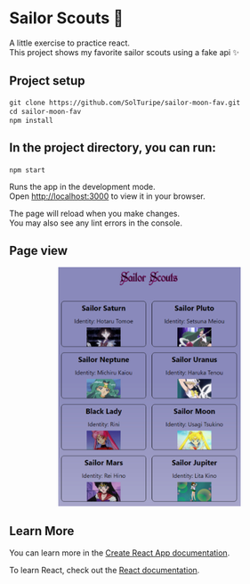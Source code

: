 # Sailor Scouts 🌙

A little exercise to practice react. \
This project shows my favorite sailor scouts using a fake api ✨

## Project setup

```
git clone https://github.com/SolTuripe/sailor-moon-fav.git
cd sailor-moon-fav
npm install
```

## In the project directory, you can run:

`npm start`

Runs the app in the development mode.\
Open [http://localhost:3000](http://localhost:3000) to view it in your browser.

The page will reload when you make changes.\
You may also see any lint errors in the console.

## Page view

<p align="center">
<img src="./public/pageview.jpg" width=65%>
</p>

## Learn More

You can learn more in the [Create React App documentation](https://facebook.github.io/create-react-app/docs/getting-started).

To learn React, check out the [React documentation](https://reactjs.org/).
